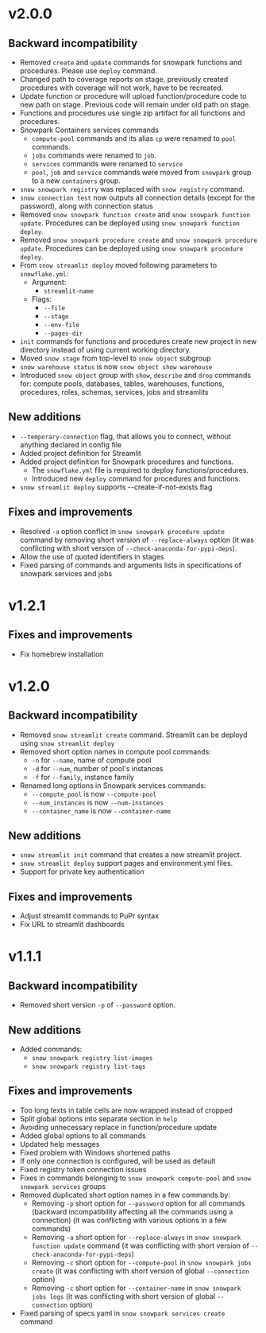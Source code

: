 # v2.0.0

## Backward incompatibility

- Removed `create` and `update` commands for snowpark functions and procedures. Please use `deploy` command.
- Changed path to coverage reports on stage, previously created procedures with coverage will not work, have to be recreated.
- Update function or procedure will upload function/procedure code to new path on stage. Previous code will remain under old path on stage.
- Functions and procedures use single zip artifact for all functions and procedures.
- Snowpark Containers services commands
  - `compute-pool` commands and its alias `cp` were renamed to `pool` commands.
  - `jobs` commands were renamed to `job`.
  - `services` commands were renamed to `service`
  - `pool`, `job` and `service` commands were moved from `snowpark` group to a new `containers` group.
- `snow snowpark registry` was replaced with `snow registry` command.
- `snow connection test` now outputs all connection details (except for the password), along with connection status
- Removed `snow snowpark function create` and `snow snowpark function update`. Procedures can be deployed using `snow snowpark function deploy`.
- Removed `snow snowpark procedure create` and `snow snowpark procedure update`. Procedures can be deployed using `snow snowpark procedure deploy`.
- From `snow streamlit deploy` moved following parameters to `snowflake.yml`:
  - Argument:
    - `streamlit-name`
  - Flags:
    - `--file`
    - `--stage`
    - `--env-file`
    - `--pages-dir`
- `init` commands for functions and procedures create new project in new directory instead of using current working directory.
- Moved `snow stage` from top-level to `snow object` subgroup
- `snow warehouse status` is now `snow object show warehouse`
- Introduced `snow object` group with `show`, `describe` and `drop` commands for: compute pools,
  databases, tables, warehouses, functions, procedures, roles, schemas, services, jobs and streamlits

## New additions

- `--temporary-connection` flag, that allows you to connect, without anything declared in config file
- Added project definition for Streamlit
- Added project definition for Snowpark procedures and functions.
  - The `snowflake.yml` file is required to deploy functions/procedures.
  - Introduced new `deploy` command for procedures and functions.
- `snow streamlit deploy` supports --create-if-not-exists flag

## Fixes and improvements

- Resolved `-a` option conflict in `snow snowpark procedure update` command by removing short version of `--replace-always` option (it was conflicting with short version of `--check-anaconda-for-pypi-deps`).
- Allow the use of quoted identifiers in stages
- Fixed parsing of commands and arguments lists in specifications of snowpark services and jobs

# v1.2.1

## Fixes and improvements

- Fix homebrew installation

# v1.2.0

## Backward incompatibility

- Removed `snow streamlit create` command. Streamlit can be deployd using `snow streamlit deploy`
- Removed short option names in compute pool commands:
  - `-n` for `--name`, name of compute pool
  - `-d` for `--num`, number of pool's instances
  - `-f` for `--family`, instance family
- Renamed long options in Snowpark services commands:
  - `--compute_pool` is now `--compute-pool`
  - `--num_instances` is now `--num-instances`
  - `--container_name` is now `--container-name`

## New additions

- `snow streamlit init` command that creates a new streamlit project.
- `snow streamlit deploy` support pages and environment.yml files.
- Support for private key authentication

## Fixes and improvements

- Adjust streamlit commands to PuPr syntax
- Fix URL to streamlit dashboards

# v1.1.1

## Backward incompatibility

- Removed short version `-p` of `--password` option.

## New additions

- Added commands:
  - `snow snowpark registry list-images`
  - `snow snowpark registry list-tags`

## Fixes and improvements

- Too long texts in table cells are now wrapped instead of cropped
- Split global options into separate section in `help`
- Avoiding unnecessary replace in function/procedure update
- Added global options to all commands
- Updated help messages
- Fixed problem with Windows shortened paths
- If only one connection is configured, will be used as default
- Fixed registry token connection issues
- Fixes in commands belonging to `snow snowpark compute-pool` and `snow snowpark services` groups
- Removed duplicated short option names in a few commands by:
  - Removing `-p` short option for `--password` option for all commands (backward incompatibility affecting all the commands using a connection) (it was conflicting with various options in a few commands)
  - Removing `-a` short option for `--replace-always` in `snow snowpark function update` command (it was conflicting with short version of `--check-anaconda-for-pypi-deps`)
  - Removing `-c` short option for `--compute-pool` in `snow snowpark jobs create` (it was conflicting with short version of global `--connection` option)
  - Removing `-c` short option for `--container-name` in `snow snowpark jobs logs` (it was conflicting with short version of global `--connection` option)
- Fixed parsing of specs yaml in `snow snowpark services create` command

